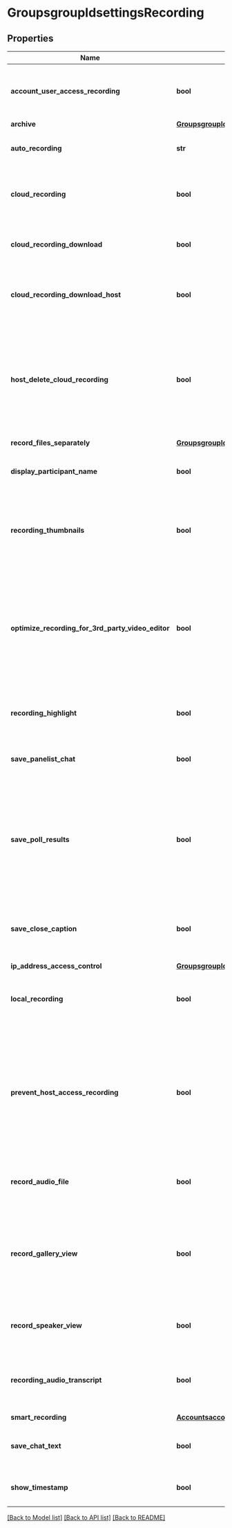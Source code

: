 # GroupsgroupIdsettingsRecording

## Properties
Name | Type | Description | Notes
------------ | ------------- | ------------- | -------------
**account_user_access_recording** | **bool** | Make cloud recordings accessible to account members only. | [optional] 
**archive** | [**GroupsgroupIdsettingsRecordingArchive**](GroupsgroupIdsettingsRecordingArchive.md) |  | [optional] 
**auto_recording** | **str** | Record meetings automatically as they start. | [optional] 
**cloud_recording** | **bool** | Allow hosts to record and save the meeting / webinar in the cloud. | [optional] 
**cloud_recording_download** | **bool** | Allow anyone with a link to the cloud recording to download. | [optional] 
**cloud_recording_download_host** | **bool** | Allow only the host with a link to the cloud recording to download. | [optional] 
**host_delete_cloud_recording** | **bool** | Allow the host to delete the recordings. If this option is disabled, the recordings cannot be deleted by the host and only admin can delete them. | [optional] 
**record_files_separately** | [**GroupsgroupIdsettingsRecordingRecordFilesSeparately**](GroupsgroupIdsettingsRecordingRecordFilesSeparately.md) |  | [optional] 
**display_participant_name** | **bool** | Whether participants&#x27; names display in the recording. | [optional] 
**recording_thumbnails** | **bool** | Whether thumbnails of the presenter are recorded when they are sharing their screen. | [optional] 
**optimize_recording_for_3rd_party_video_editor** | **bool** | Whether recordings will be optimized for a 3rd party video editor. This can increase the file size and the time it takes to generate recording files. | [optional] 
**recording_highlight** | **bool** | Whether the [recording highlights](https://support.zoom.us/hc/en-us/articles/360060802432) feature is enabled. | [optional] 
**save_panelist_chat** | **bool** | Whether panelist chats are saved to the recording. | [optional] 
**save_poll_results** | **bool** | Whether poll results shared during the meeting or webinar are saved. This also includes poll results shared during the meeting or webinar. | [optional] 
**save_close_caption** | **bool** | Whether [closed captions](https://support.zoom.us/hc/en-us/articles/207279736) are saved as a VTT (Video Track Text) file. | [optional] 
**ip_address_access_control** | [**GroupsgroupIdlockSettingsRecordingIpAddressAccessControl**](GroupsgroupIdlockSettingsRecordingIpAddressAccessControl.md) |  | [optional] 
**local_recording** | **bool** | Allow hosts and participants to record the meeting to a local file. | [optional] 
**prevent_host_access_recording** | **bool** | If set to &#x60;true&#x60;, meeting hosts cannot view their meeting cloud recordings. Only the admins who have recording management privilege can access them.   | [optional] 
**record_audio_file** | **bool** | Whether to record one audio file for all participants. | [optional] 
**record_gallery_view** | **bool** | When someone is sharing their screen, active speaker will show on the top right corner of the shared screen. | [optional] 
**record_speaker_view** | **bool** | Record active speaker with shared screen. | [optional] 
**recording_audio_transcript** | **bool** | Automatically transcribe the audio of a meeting or webinar for cloud recordings. | [optional] 
**smart_recording** | [**AccountsaccountIdsettingsRecordingSmartRecording**](AccountsaccountIdsettingsRecordingSmartRecording.md) |  | [optional] 
**save_chat_text** | **bool** | Save chat messages from the meeting / webinar. | [optional] 
**show_timestamp** | **bool** | Add a timestamp to the recording. | [optional] 

[[Back to Model list]](../README.md#documentation-for-models) [[Back to API list]](../README.md#documentation-for-api-endpoints) [[Back to README]](../README.md)

